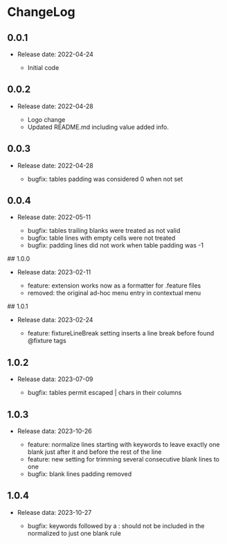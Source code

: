 # ChangeLog

## 0.0.1

* Release date: 2022-04-24

    - Initial code

## 0.0.2

* Release date: 2022-04-28

    - Logo change
    - Updated README.md including value added info.

## 0.0.3

* Release date: 2022-04-28

    - bugfix: tables padding was considered 0 when not set

## 0.0.4

* Release date: 2022-05-11

    - bugfix: tables trailing blanks were treated as not valid
    - bugfix: table lines with empty cells were not treated
    - bugfix: padding lines did not work when table padding was -1

## 1.0.0

* Release data: 2023-02-11

    - feature: extension works now as a formatter for .feature files
    - removed: the original ad-hoc menu entry in contextual menu

## 1.0.1

* Release data: 2023-02-24

    - feature: fixtureLineBreak setting inserts a line break before found @fixture tags

## 1.0.2

* Release data: 2023-07-09

    - bugfix: tables permit escaped | chars in their columns

## 1.0.3

* Release data: 2023-10-26

    - feature: normalize lines starting with keywords to leave exactly one blank just after it and before the rest of the line
    - feature: new setting for trimming several consecutive blank lines to one
    - bugfix: blank lines padding removed

## 1.0.4

* Release data: 2023-10-27

    - bugfix: keywords followed by a : should not be included in the normalized to just one blank rule
